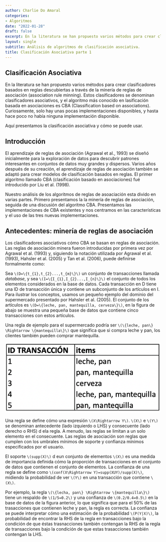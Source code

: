```yaml
---
author: Charlie Do Amaral
categories:
- Algoritmos
date: "2022-01-28"
draft: false
excerpt: En la literatura se han propuesto varios métodos para crear clasificadores         basados en reglas descubiertas a través de la minería de reglas de asociación             (association rule minning). Estos clasificadores se denominan clasificadores              asociativos, y el algoritmo más   conocido en lasificación basada en asociaciones es CBA   Classification based on associations). 
layout: single
subtitle: Análisis de algoritmos de clasificación asociativa.
title: Clasificación Asociativa parte 1
---
```


## Clasificación Asociativa

En la literatura se han propuesto varios métodos para crear clasificadores basados en reglas descubiertas a través de la minería de reglas de asociación (association rule minning). Estos clasificadores se denominan clasificadores asociativos, y el algoritmo más conocido en lasificación basada en asociaciones es CBA (Classification based on associations). Curiosamente, solo hay unas pocas implementaciones disponibles, y hasta hace poco no había ninguna implementación disponible. 

Aquí presentamos la clasificación asociativa y cómo se puede usar.

## Introducción

El aprendizaje de reglas de asociación (Agrawal et al., 1993) se diseñó inicialmente para la exploración de datos para descubrir patrones interesantes en conjuntos de datos muy grandes y dispersos. Varios años después de su creación, el aprendizaje de reglas de asociación también se adaptó para crear modelos de clasificación basados en reglas. El primer algoritmo llamado CBA (clasificación basado en asociaciones) fué introducido por Liu et al. (1998).

Nuestro análisis de los algoritmos de reglas de asoaciación esta divido en varias partes. Primero presentamos la la minería de reglas de asociación, seguida de una discusión del algoritmo CBA. Presentamos las implementaciones de CBA existentes y nos centramos en las características y el uso de las tres nuevas implementaciones.

## Antecedentes: minería de reglas de asociación

Los clasificadores asociativos cómo CBA se basan en reglas de asociación. Las reglas de asociación minera fueron introducidas por primera vez por Agrawal et al. (1993) y, siguiendo la notación utilizada por Agrawal et al. (1993), Hahsler et al. (2005) y Tan et al. (2006), puede definirse formalmente como:

Sea `\(D=\{t_{1},t_{2}...,t_{m}\}\)` un conjunto de transacciones llamada _database_, y sea `\(I=\{I_{1},I_{2}...,I_{n}\}\)` el conjunto de todos los elementos considerados en la base de datos. Cada transacción en D tiene una ID de transacción única y contiene un subconjunto de los artículos en I. Para ilustrar los conceptos, usamos un pequeño ejemplo del dominio del supermercado presentado por Hahsler et al. (2005). El conjunto de los artículos es `\(D=\{leche, pan, mantequilla, cerveza\}\)`, en la figura de abajo se muestra una pequeña base de datos que contiene cinco transacciones con estos artículos. 

Una regla de ejemplo para el supermercado podría ser `\(\{leche, pan\} \Rightarrow \{mantequilla\}\)` que significa que si compra leche y pan, los clientes también pueden comprar mantequilla.

![Transacciones](01.png)

Una regla se define cómo una expresión `\(X\Rightarrow Y\)`. `\(X\)` e `\(Y\)` se denominan antecedente (lado izquierdo o LHS) y consecuente (lado derecho o RHS) d ela regla. A menudo, las reglas se limitan a un solo elemento en el consecuente. Las reglas de asociación son reglas que cumplen con los umbrales mínimos de soporte y confianza mínimos especificados por el usuario. 

El soporte `\(supp(X)\)` d eun conjunto de elementos `\(X\)` es una medida de importancia definida cómo la proporción de transacciones en el conjunto de datos que contienen el conjunto de elementos. La confianza de una regla se define como `\(conf(X\Rightarrow Y)=supp(XUY)/supp(X)\)`, midiendo la probabilidad de ver `\(Y\)` en una transacción que contiene `\(X\)`.

Por ejemplo, la regla `\(\{lecha, pan\} \Rightarrow \{mantequilla\}\)` tiene un respaldo de `\(1/5=0.2\)` y una confianza de `\(0.2/0.4=0.5\)` en la base de datos de la figura anterior, lo que significa que para el 50% de las trasacciones que contienen leche y pan, la regla es correcta. La confianza se puede interpretar cómo una estimación de la probabilidad `\(P(Y|X)\)`, la probabilidad de encontrar la RHS de la regla en transacciones bajo la condición de que éstas trasnacciones también contengan la RHS de la regla de transacciones bajo la condición de que estas trasacciones también contengan la LHS. 


